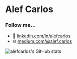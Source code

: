 # Alef Carlos

### Follow me...

- 💼 <a href="https://linkedin.com/in/alefcarlos/" target="_blank">linkedin.com/in/alefcarlos</a>
- 🌐 <a href="https://medium.com/@alef.carlos" target="_blank">medium.com/@alef.carlos</a>

![alefcarlos's GitHub stats](https://github-readme-stats.vercel.app/api?username=alefcarlos&show_icons=true&theme=tokyonight)

